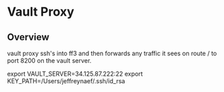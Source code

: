 # Vault Proxy

## Overview

vault proxy ssh's into ff3 and then forwards any traffic it sees on route / to port 8200 on the vault server.

export VAULT_SERVER=34.125.87.222:22
export KEY_PATH=/Users/jeffreynaef/.ssh/id_rsa
